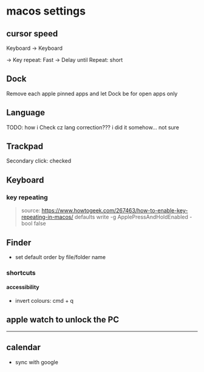 # macos settings

## cursor speed
Keyboard -> Keyboard

-> Key repeat: Fast
-> Delay until Repeat: short


## Dock
Remove each apple pinned apps and let Dock be for open apps only


## Language
TODO: how i Check cz lang correction??? i did it somehow... not sure


## Trackpad
Secondary click: checked


## Keyboard
### key repeating
> source: https://www.howtogeek.com/267463/how-to-enable-key-repeating-in-macos/
defaults write -g ApplePressAndHoldEnabled -bool false

## Finder

- set default order by file/folder name 

### shortcuts
#### accessibility
- invert colours: cmd + q

## apple watch to unlock the PC




------------------------------
## calendar
- sync with google
